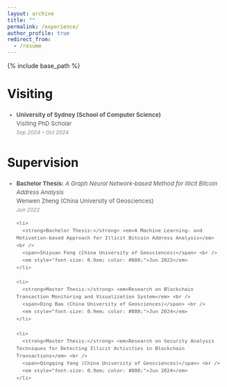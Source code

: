 ```yaml
---
layout: archive
title: ""
permalink: /experience/
author_profile: true
redirect_from:
  - /resume
---
```


{% include base_path %}

# Visiting

<div style="margin: 3px 0; padding: 3px;">
  <ul style="margin: 0; padding-left: 18px; font-size: 0.95em; color: #555; line-height: 1.5;">
    <li>
      <strong>University of Sydney (School of Computer Science)</strong> <br />
      <span>Visiting PhD Scholar</span> <br />
      <em style="font-size: 0.9em; color: #888;">Sep 2024 – Oct 2024</em>
    </li>
  </ul>
</div>

# Supervision

<div style="margin: 3px 0; padding: 3px;">
  <ul style="margin: 0; padding-left: 18px; font-size: 0.95em; color: #555; line-height: 1.5;">
    <li>
      <strong>Bachelor Thesis:</strong> <em>A Graph Neural Network-based Method for Illicit Bitcoin Address Analysis</em> <br />
      <span>Wenwen Zheng (China University of Geosciences)</span> <br />
      <em style="font-size: 0.9em; color: #888;">Jun 2022</em>
    </li>

    <li>
      <strong>Bachelor Thesis:</strong> <em>A Machine Learning- and Motivation-based Approach for Illicit Bitcoin Address Analysis</em> <br />
      <span>Shiyuan Feng (China University of Geosciences)</span> <br />
      <em style="font-size: 0.9em; color: #888;">Jun 2022</em>
    </li>

    <li>
      <strong>Master Thesis:</strong> <em>Research on Blockchain Transaction Monitoring and Visualization System</em> <br />
      <span>Ding Bao (China University of Geosciences)</span> <br />
      <em style="font-size: 0.9em; color: #888;">Jun 2024</em>
    </li>

    <li>
      <strong>Master Thesis:</strong> <em>Research on Security Analysis Techniques for Detecting Illicit Activities in Blockchain Transactions</em> <br />
      <span>Qingqing Yang (China University of Geosciences)</span> <br />
      <em style="font-size: 0.9em; color: #888;">Jun 2024</em>
    </li>
  </ul>
</div>





<!--# Visiting

* Visiting PhD Scholar, University of Sydney (School of Computer Science), Sep 2024 – Oct 2024

# Supervision

* *Wenwen Zheng*, **Bachelor Thesis**: "A Graph Neural Network-based Method for Illicit Bitcoin Address Analysis", China University of Geosciences, Wuhan, China, Jun. 2022
* *Shiyuan Feng*, **Bachelor Thesis**: "A Machine Learning- and Motivation-based Approach for Illicit Bitcoin Address Analysis", China University of Geosciences, Wuhan, China, Jun. 2022
* *Ding Bao*, **Master Thesis**: "Research on Blockchain Transaction Monitoring and Visualization System", China University of Geosciences, Wuhan, China, Jun. 2024
* *Qingqing Yang*, **Master Thesis**: "Research on Security Analysis Techniques for Detecting Illicit Activities in Blockchain Transactions", China University of Geosciences, Wuhan, China, Jun. 2024 -->
 


<!-- # Intership -->


  
